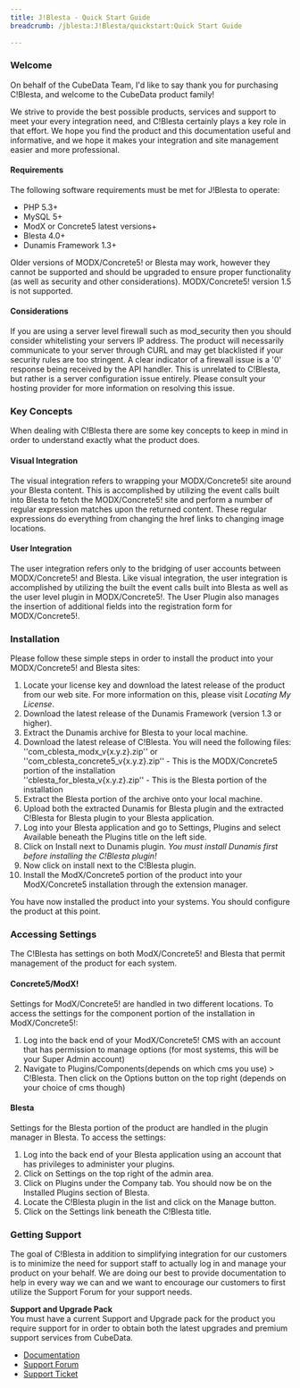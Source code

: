 ```yaml
---
title: J!Blesta - Quick Start Guide
breadcrumb: /jblesta:J!Blesta/quickstart:Quick Start Guide
 
---
```



### Welcome

On behalf of the CubeData Team, I'd like to say thank you for purchasing C!Blesta, and welcome to the CubeData product family!

We strive to provide the best possible products, services and support to meet your every integration need, and C!Blesta certainly plays a key role in that effort.  We hope you find the product and this documentation useful and informative, and we hope it makes your integration and site management easier and more professional.

#### Requirements

The following software requirements must be met for J!Blesta to operate:

* PHP 5.3+
* MySQL 5+
* ModX or Concrete5 latest versions+
* Blesta 4.0+
* Dunamis Framework 1.3+

Older versions of MODX/Concrete5! or Blesta may work, however they cannot be supported and should be upgraded to ensure proper functionality (as well as security and other considerations).  MODX/Concrete5! version 1.5 is not supported.

#### Considerations

If you are using a server level firewall such as mod_security then you should consider whitelisting your servers IP address. The product will necessarily communicate to your server through CURL and may get blacklisted if your security rules are too stringent. A clear indicator of a firewall issue is a '0' response being received by the API handler. This is unrelated to C!Blesta, but rather is a server configuration issue entirely. Please consult your hosting provider for more information on resolving this issue.

### Key Concepts

When dealing with C!Blesta there are some key concepts to keep in mind in order to understand exactly what the product does.

#### Visual Integration

The visual integration refers to wrapping your MODX/Concrete5! site around your Blesta content.  This is accomplished by utilizing the event calls built into Blesta to fetch the MODX/Concrete5! site and perform a number of regular expression matches upon the returned content.  These regular expressions do everything from changing the href links to changing image locations.

#### User Integration

The user integration refers only to the bridging of user accounts between MODX/Concrete5! and Blesta.  Like visual integration, the user integration is accomplished by utilizing the built the event calls built into Blesta as well as the user level plugin in MODX/Concrete5!.  The User Plugin also manages the insertion of additional fields into the registration form for MODX/Concrete5!.

### Installation

Please follow these simple steps in order to install the product into your MODX/Concrete5! and Blesta sites:

1. Locate your license key and download the latest release of the product from our web site.  For more information on this, please visit *Locating My License*.
2. Download the latest release of the Dunamis Framework (version 1.3 or higher).
3. Extract the Dunamis archive for Blesta to your local machine.
4. Download the latest release of C!Blesta.  You will need the following files:<br/>''com_cblesta_modx_v{x.y.z}.zip'' or ''com_cblesta_concrete5_v{x.y.z}.zip'' - This is the MODX/Concrete5 portion of the installation<br />''cblesta_for_blesta_v{x.y.z}.zip'' - This is the Blesta portion of the installation
5. Extract the Blesta portion of the archive onto your local machine.
6. Upload both the extracted Dunamis for Blesta plugin and the extracted C!Blesta for Blesta plugin to your Blesta application.
7. Log into your Blesta application and go to Settings, Plugins and select Available beneath the Plugins title on the left side.
8. Click on Install next to Dunamis plugin.  *You must install Dunamis first before installing the C!Blesta plugin!*
9. Now click on install next to the C!Blesta plugin.
10. Install the ModX/Concrete5 portion of the product into your ModX/Concrete5 installation through the extension manager.

You have now installed the product into your systems.  You should configure the product at this point.

### Accessing Settings

The C!Blesta has settings on both ModX/Concrete5! and Blesta that permit management of the product for each system.

#### Concrete5/ModX!

Settings for ModX/Concrete5! are handled in two different locations.  To access the settings for the component portion of the installation in ModX/Concrete5!:

1. Log into the back end of your ModX/Concrete5! CMS with an account that has permission to manage options (for most systems, this will be your Super Admin account)
2. Navigate to Plugins/Components(depends on which cms you use) > C!Blesta.  Then click on the Options button on the top right (depends on your choice of cms though)

#### Blesta

Settings for the Blesta portion of the product are handled in the plugin manager in Blesta.  To access the settings:

1. Log into the back end of your Blesta application using an account that has privileges to administer your plugins.
2. Click on Settings on the top right of the admin area.
3. Click on Plugins under the Company tab.  You should now be on the Installed Plugins section of Blesta.
4. Locate the C!Blesta plugin in the list and click on the Manage button.
5. Click on the Settings link beneath the C!Blesta title.

### Getting Support

The goal of C!Blesta in addition to simplifying integration for our customers is to minimize the need for support staff to actually log in and manage your product on your behalf.  We are doing our best to provide documentation to help in every way we can and we want to encourage our customers to first utilize the Support Forum for your support needs.

<div class="alert alert-info"><strong>Support and Upgrade Pack</strong><br />
You must have a current Support and Upgrade pack for the product you require support for in order to obtain both the latest upgrades and premium support services from CubeData.
</div>

* [Documentation](https://docs.cubedata.net/cblesta/) 
* [Support Forum](https://cubedata.net/forum)
* [Support Ticket](https://portal.cubedata.net/)
